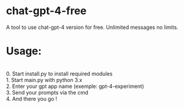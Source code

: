 # chat-gpt-4-free
A tool to use chat-gpt-4 version for free. Unlimited messages no limits.

<h1>Usage: </h1><br>
0. Start install.py to install required modules<br>
1. Start main.py with python 3.x<br>
2. Enter your gpt app name (exemple: gpt-4-experiment)<br>
3. Send your prompts via the cmd<br>
4. And there you go !
